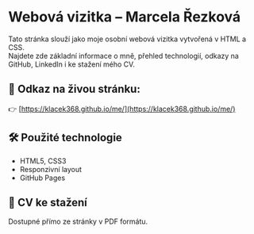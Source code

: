 # Webová vizitka – Marcela Řezková

Tato stránka slouží jako moje osobní webová vizitka vytvořená v HTML a CSS.  
Najdete zde základní informace o mně, přehled technologií, odkazy na GitHub, LinkedIn i ke stažení mého CV.

## 🔗 Odkaz na živou stránku:
👉 [https://klacek368.github.io/me/](https://klacek368.github.io/me/)

## 🛠 Použité technologie
- HTML5, CSS3
- Responzivní layout
- GitHub Pages

## 📄 CV ke stažení
Dostupné přímo ze stránky v PDF formátu.
